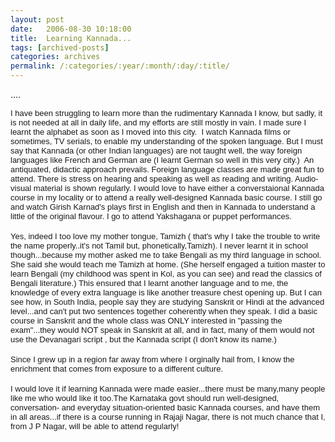 ```yaml
---
layout: post
date:	2006-08-30 10:18:00
title:  Learning Kannada...
tags: [archived-posts]
categories: archives
permalink: /:categories/:year/:month/:day/:title/
---
```

....

<DIV><FONT face=Arial size=2>I have been struggling to learn more than the rudimentary Kannada I know, but sadly, it is not needed at all in daily life, and my efforts are still mostly in vain. I made sure I learnt the alphabet as soon as I moved into this city.&nbsp; I watch Kannada films or sometimes, TV serials, to enable my understanding of the spoken language. But I must say that Kannada (or other Indian languages) are not taught well, the way foreign languages like French and German are (I learnt German so well&nbsp;in this very city.)&nbsp; An antiquated, didactic approach prevails. Foreign language classes are made great fun to attend. There is stress on hearing and speaking as well as reading and writing. Audio-visual material is shown regularly. I would love to have either a converstaional Kannada course in my locality or to attend a really well-designed Kannada basic course. I still go and watch Girish Karnad's plays first in English and then in Kannada to understand a little of the original flavour. I go to attend Yakshagana or puppet performances.</FONT></DIV><DIV>&nbsp;</DIV><DIV><FONT face=Arial size=2>Yes, indeed I too love my mother tongue, Tamizh ( that's why&nbsp;I take the trouble to write the name properly..it's not Tamil but, phonetically,Tamizh). I never learnt it in school though...because my mother asked me to take Bengali as my third language in school. She said she would teach me Tamizh at home. (She herself engaged a tuition master to learn Bengali (my childhood was spent in Kol, as you can see) and read the classics of Bengali literature.) This ensured that I learnt another language and to me, the knowledge of every extra language is like another treasure chest opening up. But I can see how, in South India, people say they are studying Sanskrit or Hindi at the advanced level...and can't put two sentences together coherently when they speak. I did a basic course in Sanskrit and the whole class was ONLY interested in "passing the exam"...they would NOT speak in Sanskrit at all, and in fact, many of them would not use the Devanagari script , but the Kannada script (I don't know its name.)</FONT></DIV><DIV>&nbsp;</DIV><DIV><FONT face=Arial size=2>Since I grew up in a region far away from where I orginally hail from, I know the enrichment that comes from exposure to a different culture.</FONT></DIV><DIV>&nbsp;</DIV><DIV><FONT face=Arial size=2>I would love it if learning Kannada were made easier...there must be many,many people like me who would like it too.The Karnataka govt should run well-designed, conversation- and everyday situation-oriented basic Kannada courses, and have them in all areas...if there is a course running in Rajaji Nagar, there is not much chance that I, from J P Nagar, will be able to attend regularly!</FONT></DIV>
